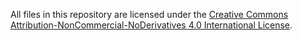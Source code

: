 All files in this repository are licensed under the [Creative Commons Attribution-NonCommercial-NoDerivatives 4.0 International License](http://creativecommons.org/licenses/by-nc-nd/4.0/).
